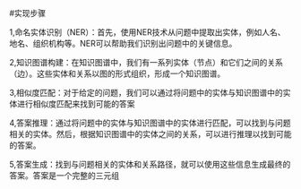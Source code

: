 #实现步骤


1,命名实体识别（NER）：首先，使用NER技术从问题中提取出实体，例如人名、地名、组织机构等。NER可以帮助我们识别出问题中的关键信息。

2,知识图谱构建：在知识图谱中，我们有一系列实体（节点）和它们之间的关系（边）。这些实体和关系以图的形式组织，形成一个知识图谱。

3,相似度匹配：对于给定的问题，我们可以通过将问题中的实体与知识图谱中的实体进行相似度匹配来找到可能的答案

4,答案推理：通过将问题中的实体与知识图谱中的实体进行匹配，可以找到与问题相关的实体。然后，根据知识图谱中的实体之间的关系，可以进行推理以找到可能的答案。

5,答案生成：找到与问题相关的实体和关系路径，就可以使用这些信息生成最终的答案。答案是一个完整的三元组
